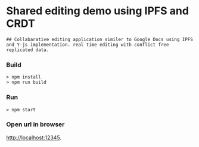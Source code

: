 # Shared editing demo using IPFS and CRDT

    ## Collabarative editing application similer to Google Docs using IPFS and Y-js implementation. real time editing with conflict free replicated data.  

### Build

```
> npm install
> npm run build
```

### Run

```
> npm start
```

### Open url in browser
[http://localhost:12345](http://localhost:12345).

